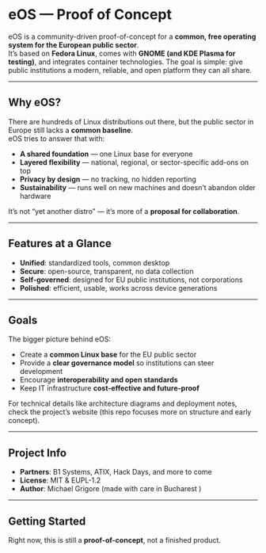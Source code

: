 # eOS — Proof of Concept

eOS is a community-driven proof-of-concept for a **common, free operating system for the European public sector**.  
It’s based on **Fedora Linux**, comes with **GNOME (and KDE Plasma for testing)**, and integrates container technologies. The goal is simple: give public institutions a modern, reliable, and open platform they can all share.

---

## Why eOS?

There are hundreds of Linux distributions out there, but the public sector in Europe still lacks a **common baseline**.  
eOS tries to answer that with:

- **A shared foundation** — one Linux base for everyone  
- **Layered flexibility** — national, regional, or sector-specific add-ons on top  
- **Privacy by design** — no tracking, no hidden reporting  
- **Sustainability** — runs well on new machines and doesn’t abandon older hardware  

It’s not “yet another distro” — it’s more of a **proposal for collaboration**.

---

## Features at a Glance

- **Unified**: standardized tools, common desktop  
- **Secure**: open-source, transparent, no data collection  
- **Self-governed**: designed for EU public institutions, not corporations  
- **Polished**: efficient, usable, works across device generations  

---

## Goals

The bigger picture behind eOS:

- Create a **common Linux base** for the EU public sector  
- Provide a **clear governance model** so institutions can steer development  
- Encourage **interoperability and open standards**  
- Keep IT infrastructure **cost-effective and future-proof**  

For technical details like architecture diagrams and deployment notes, check the project’s website (this repo focuses more on structure and early concept).

---

## Project Info

- **Partners**: B1 Systems, ATIX, Hack Days, and more to come  
- **License**: MIT & EUPL-1.2  
- **Author**: Michael Grigore (made with care in Bucharest )  

---

## Getting Started

Right now, this is still a **proof-of-concept**, not a finished product.  
